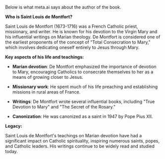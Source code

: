 Below is what meta.ai says about the author of the book.

**Who is Saint Louis de Montfort?**

Saint Louis de Montfort (1673-1716) was a French Catholic priest, missionary, and writer. He is known for his devotion to the Virgin Mary and his influential writings on Marian theology. De Montfort is considered one of the earliest proponents of the concept of "Total Consecration to Mary," which involves dedicating oneself entirely to Jesus through Mary.

**Key aspects of his life and teachings:**

- **Marian devotion**: De Montfort emphasized the importance of devotion to Mary, encouraging Catholics to consecrate themselves to her as a means of growing closer to Jesus.
    
- **Missionary work**: He spent much of his life preaching and establishing missions in rural areas of France.
    
- **Writings**: De Montfort wrote several influential books, including "True Devotion to Mary" and "The Secret of the Rosary."
    
- **Canonization**: He was canonized as a saint in 1947 by Pope Pius XII.
    

**Legacy:**

Saint Louis de Montfort's teachings on Marian devotion have had a significant impact on Catholic spirituality, inspiring numerous saints, popes, and Catholic leaders. His writings continue to be widely read and studied today.